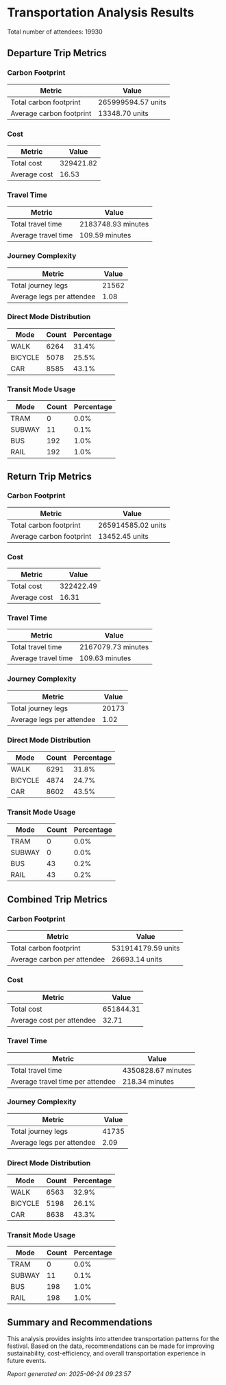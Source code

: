 # Transportation Analysis Results

Total number of attendees: 19930

## Departure Trip Metrics

### Carbon Footprint

| Metric | Value |
|--------|-------|
| Total carbon footprint | 265999594.57 units |
| Average carbon footprint | 13348.70 units |

### Cost

| Metric | Value |
|--------|-------|
| Total cost | 329421.82 |
| Average cost | 16.53 |

### Travel Time

| Metric | Value |
|--------|-------|
| Total travel time | 2183748.93 minutes |
| Average travel time | 109.59 minutes |

### Journey Complexity

| Metric | Value |
|--------|-------|
| Total journey legs | 21562 |
| Average legs per attendee | 1.08 |

### Direct Mode Distribution

| Mode | Count | Percentage |
|------|-------|------------|
| WALK | 6264 | 31.4% |
| BICYCLE | 5078 | 25.5% |
| CAR | 8585 | 43.1% |

### Transit Mode Usage

| Mode | Count | Percentage |
|------|-------|------------|
| TRAM | 0 | 0.0% |
| SUBWAY | 11 | 0.1% |
| BUS | 192 | 1.0% |
| RAIL | 192 | 1.0% |

## Return Trip Metrics

### Carbon Footprint

| Metric | Value |
|--------|-------|
| Total carbon footprint | 265914585.02 units |
| Average carbon footprint | 13452.45 units |

### Cost

| Metric | Value |
|--------|-------|
| Total cost | 322422.49 |
| Average cost | 16.31 |

### Travel Time

| Metric | Value |
|--------|-------|
| Total travel time | 2167079.73 minutes |
| Average travel time | 109.63 minutes |

### Journey Complexity

| Metric | Value |
|--------|-------|
| Total journey legs | 20173 |
| Average legs per attendee | 1.02 |

### Direct Mode Distribution

| Mode | Count | Percentage |
|------|-------|------------|
| WALK | 6291 | 31.8% |
| BICYCLE | 4874 | 24.7% |
| CAR | 8602 | 43.5% |

### Transit Mode Usage

| Mode | Count | Percentage |
|------|-------|------------|
| TRAM | 0 | 0.0% |
| SUBWAY | 0 | 0.0% |
| BUS | 43 | 0.2% |
| RAIL | 43 | 0.2% |

## Combined Trip Metrics

### Carbon Footprint

| Metric | Value |
|--------|-------|
| Total carbon footprint | 531914179.59 units |
| Average carbon per attendee | 26693.14 units |

### Cost

| Metric | Value |
|--------|-------|
| Total cost | 651844.31 |
| Average cost per attendee | 32.71 |

### Travel Time

| Metric | Value |
|--------|-------|
| Total travel time | 4350828.67 minutes |
| Average travel time per attendee | 218.34 minutes |

### Journey Complexity

| Metric | Value |
|--------|-------|
| Total journey legs | 41735 |
| Average legs per attendee | 2.09 |

### Direct Mode Distribution

| Mode | Count | Percentage |
|------|-------|------------|
| WALK | 6563 | 32.9% |
| BICYCLE | 5198 | 26.1% |
| CAR | 8638 | 43.3% |

### Transit Mode Usage

| Mode | Count | Percentage |
|------|-------|------------|
| TRAM | 0 | 0.0% |
| SUBWAY | 11 | 0.1% |
| BUS | 198 | 1.0% |
| RAIL | 198 | 1.0% |

## Summary and Recommendations

This analysis provides insights into attendee transportation patterns for the festival. Based on the data, recommendations can be made for improving sustainability, cost-efficiency, and overall transportation experience in future events.

*Report generated on: 2025-06-24 09:23:57*
